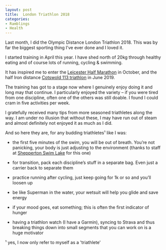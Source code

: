 ```yaml
---
layout: post
title:  London Triathlon 2018
categories:
- Ramblings
- Health
---
```


Last month, I did the Olympic Distance London Triathlon 2018. This was by far the biggest sporting thing I’ve ever done and I loved it.

I started training in April this year. I have shed north of 20kg through healthy eating and of course lots of running, cycling & swimming. 

It has inspired me to enter the [Leicester Half Marathon](http://leicestermarathon.org.uk/) in October, and the half Iron distance [Cotswold 113 triathlon](https://www.113events.com/cotswold-113/) in June 2019.

The training has got to a stage now where I genuinely enjoy doing it and long may that continue. I particularly enjoyed the variety – if you were tired from one discipline, often one of the others was still doable. I found I could cram in five activities per week.

I gratefully received many tips from more seasoned triathletes along the way. I am under no illusion that without these, I may have run out of steam and almost definitely not enjoyed it as much as I did.

And so here they are, for any budding triathletes¹ like I was:

- the first five minutes of the swim, you will be out of breath. You’re not panicking, your body is just adjusting to the environment (thanks to staff at [Shepperton Swim Lake](http://www.sheppertonopenwaterswim.co.uk/) for this one)

- for transition, pack each discipline’s stuff in a separate bag. Even just a carrier back to separate them

- practice running after cycling, just keep going for 1k or so and you’ll loosen up

- be like Superman in the water, your wetsuit will help you glide and save energy

- if your mood goes, eat something; this is often the first indicator of hunger

- having a triathlon watch (I have a Garmin), syncing to Strava and thus breaking things down into small segments that you can work on is a huge motivator



¹ yes, I now only refer to myself as a 'triathlete'
